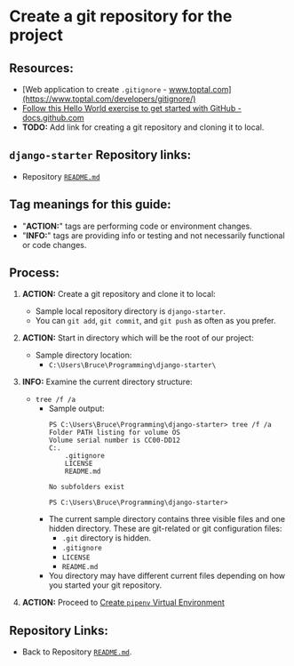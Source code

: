 # Create a git repository for the project

## Resources:
* [Web application to create `.gitignore` - www.toptal.com](https://www.toptal.com/developers/gitignore/)
* [Follow this Hello World exercise to get started with GitHub - docs.github.com](https://docs.github.com/en/get-started/quickstart/hello-world)
* **TODO:** Add link for creating a git repository and cloning it to local.

## `django-starter` Repository links:
* Repository [`README.md`](../README.md)

## Tag meanings for this guide:
* "**ACTION:**" tags are performing code or environment changes.
* "**INFO:**" tags are providing info or testing and not necessarily functional or code changes.


## Process:
1. **ACTION:** Create a git repository and clone it to local:
    * Sample local repository directory is `django-starter`.
    * You can `git add`, `git commit`, and `git push` as often as you prefer.

1. **ACTION:** Start in directory which will be the root of our project:
    * Sample directory location:
        * `C:\Users\Bruce\Programming\django-starter\`

1. **INFO:** Examine the current directory structure:
    * `tree /f /a`
        * Sample output:
            ```
            PS C:\Users\Bruce\Programming\django-starter> tree /f /a
            Folder PATH listing for volume OS
            Volume serial number is CC00-DD12
            C:.
                .gitignore
                LICENSE
                README.md

            No subfolders exist

            PS C:\Users\Bruce\Programming\django-starter>
            ```
        * The current sample directory contains three visible files and one hidden directory. These are git-related or git configuration files:
            * `.git` directory is hidden.
            * `.gitignore`
            * `LICENSE`
            * `README.md`
        * You directory may have different current files depending on how you started your git repository.

1. **ACTION:** Proceed to [Create `pipenv` Virtual Environment](./02_create_virtual_environment.md)


## Repository Links:
* Back to Repository [`README.md`](../README.md).
